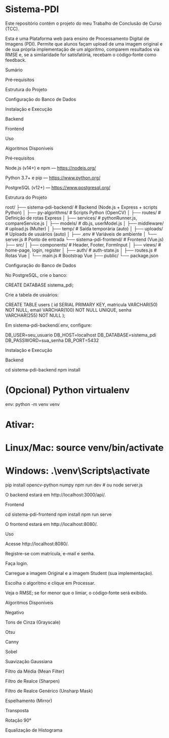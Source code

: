 # Sistema-PDI
Este repositório contém o projeto do meu Trabalho de Conclusão de Curso (TCC).

Esta é uma Plataforma web para ensino de Processamento Digital de Imagens (PDI). Permite que alunos façam upload de uma imagem original e de sua própria implementação de um algoritmo, comparem resultados via RMSE e, se a similaridade for satisfatória, recebam o código‑fonte como feedback.

Sumário

Pré‑requisitos

Estrutura do Projeto

Configuração do Banco de Dados

Instalação e Execução

Backend

Frontend

Uso

Algoritmos Disponíveis


Pré‑requisitos

Node.js (v14+) e npm — https://nodejs.org/

Python 3.7+ e pip — https://www.python.org/

PostgreSQL (v12+) — https://www.postgresql.org/

Estrutura do Projeto

root/
├── sistema-pdi-backend/       # Backend (Node.js + Express + scripts Python)
│   ├── py-algorithms/         # Scripts Python (OpenCV)
│   ├── routes/                # Definição de rotas Express
│   ├── services/              # pythonRunner.js, compareService.js
│   ├── models/                # db.js, userModel.js
│   ├── middleware/            # upload.js (Multer)
│   ├── temp/                  # Saída temporária (auto)
│   ├── uploads/               # Uploads de usuários (auto)
│   ├── .env                   # Variáveis de ambiente
│   └── server.js              # Ponto de entrada
└── sistema-pdi-frontend/      # Frontend (Vue.js)
    ├── src/
    │   ├── components/        # Header, Footer, FormInput
    │   ├── views/             # home-page, login, register
    │   ├── auth/              # auth-state.js
    │   ├── routes.js          # Rotas Vue
    │   └── main.js            # Bootstrap Vue
    ├── public/
    └── package.json

Configuração do Banco de Dados

No PostgreSQL, crie o banco:

CREATE DATABASE sistema_pdi;

Crie a tabela de usuários:

CREATE TABLE users (
  id SERIAL PRIMARY KEY,
  matricula VARCHAR(50) NOT NULL,
  email VARCHAR(100) NOT NULL UNIQUE,
  senha VARCHAR(255) NOT NULL
);

Em sistema-pdi-backend/.env, configure:

DB_USER=seu_usuario
DB_HOST=localhost
DB_DATABASE=sistema_pdi
DB_PASSWORD=sua_senha
DB_PORT=5432

Instalação e Execução

Backend

cd sistema-pdi-backend
npm install
# (Opcional) Python virtualenv
env: python -m venv venv
# Ativar:
# Linux/Mac: source venv/bin/activate
# Windows: .\venv\Scripts\activate
pip install opencv-python numpy
npm run dev # ou node server.js

O backend estará em http://localhost:3000/api/.

Frontend

cd sistema-pdi-frontend
npm install
npm run serve

O frontend estará em http://localhost:8080/.

Uso

Acesse http://localhost:8080/.

Registre-se com matrícula, e-mail e senha.

Faça login.

Carregue a imagem Original e a imagem Student (sua implementação).

Escolha o algoritmo e clique em Processar.

Veja o RMSE; se for menor que o limiar, o código‑fonte será exibido.

Algoritmos Disponíveis

Negativo

Tons de Cinza (Grayscale)

Otsu

Canny

Sobel

Suavização Gaussiana

Filtro da Média (Mean Filter)

Filtro de Realce (Sharpen)

Filtro de Realce Genérico (Unsharp Mask)

Espelhamento (Mirror)

Transposta

Rotação 90°

Equalização de Histograma
